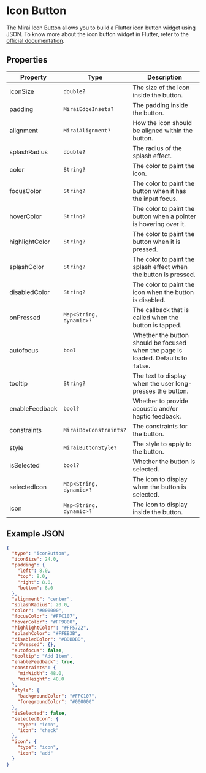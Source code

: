 # Icon Button

The Mirai Icon Button allows you to build a Flutter icon button widget using JSON.
To know more about the icon button widget in Flutter, refer to the [official documentation](https://api.flutter.dev/flutter/material/IconButton-class.html).

## Properties

| Property       | Type                    | Description                                                                        |
|----------------|-------------------------|------------------------------------------------------------------------------------|
| iconSize       | `double?`               | The size of the icon inside the button.                                            |
| padding        | `MiraiEdgeInsets?`      | The padding inside the button.                                                     |
| alignment      | `MiraiAlignment?`       | How the icon should be aligned within the button.                                  |
| splashRadius   | `double?`               | The radius of the splash effect.                                                   |
| color          | `String?`               | The color to paint the icon.                                                       |
| focusColor     | `String?`               | The color to paint the button when it has the input focus.                         |
| hoverColor     | `String?`               | The color to paint the button when a pointer is hovering over it.                  |
| highlightColor | `String?`               | The color to paint the button when it is pressed.                                  |
| splashColor    | `String?`               | The color to paint the splash effect when the button is pressed.                   |
| disabledColor  | `String?`               | The color to paint the icon when the button is disabled.                           |
| onPressed      | `Map<String, dynamic>?` | The callback that is called when the button is tapped.                             |
| autofocus      | `bool`                  | Whether the button should be focused when the page is loaded. Defaults to `false`. |
| tooltip        | `String?`               | The text to display when the user long-presses the button.                         |
| enableFeedback | `bool?`                 | Whether to provide acoustic and/or haptic feedback.                                |
| constraints    | `MiraiBoxConstraints?`  | The constraints for the button.                                                    |
| style          | `MiraiButtonStyle?`     | The style to apply to the button.                                                  |
| isSelected     | `bool?`                 | Whether the button is selected.                                                    |
| selectedIcon   | `Map<String, dynamic>?` | The icon to display when the button is selected.                                   |
| icon           | `Map<String, dynamic>?` | The icon to display inside the button.                                             |

## Example JSON

```json
{
  "type": "iconButton",
  "iconSize": 24.0,
  "padding": {
    "left": 8.0,
    "top": 8.0,
    "right": 8.0,
    "bottom": 8.0
  },
  "alignment": "center",
  "splashRadius": 20.0,
  "color": "#000000",
  "focusColor": "#FFC107",
  "hoverColor": "#FF9800",
  "highlightColor": "#FF5722",
  "splashColor": "#FFEB3B",
  "disabledColor": "#BDBDBD",
  "onPressed": {},
  "autofocus": false,
  "tooltip": "Add Item",
  "enableFeedback": true,
  "constraints": {
    "minWidth": 48.0,
    "minHeight": 48.0
  },
  "style": {
    "backgroundColor": "#FFC107",
    "foregroundColor": "#000000"
  },
  "isSelected": false,
  "selectedIcon": {
    "type": "icon",
    "icon": "check"
  },
  "icon": {
    "type": "icon",
    "icon": "add"
  }
}
```